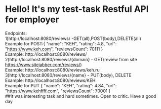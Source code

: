 # Hello! It's my test-task Restful API for employer  
Endpoints:  
1)http://localhost:8080/reviews/    -GET(all),POST(body),DELETE(all)  
Example for POST:{
	"name": "KEH",
	"rating": 4.8,
	"url": "https://www.keh.com",
	"reviewsCount": 70111
}  
Example: http://localhost:8080/reviews/   
2)http://localhost:8080/reviews/{domain} -    GET(review from site https://www.sitejabber.com/reviews/)  
Example: http://localhost:8080/reviews/keh.ru  
3)http://localhost:8080/reviews/{name} -      PUT(body), DELETE        
Example: http://localhost:8080/reviews/KEH  
Example for PUT {
	"name": "KEH",
	"rating": 4.84,
	"url": "https://www.kehffff.com",
	"reviewsCount": 70001
}  
##It was interesting task and hard sometimes. Open to critic. Have a good day

